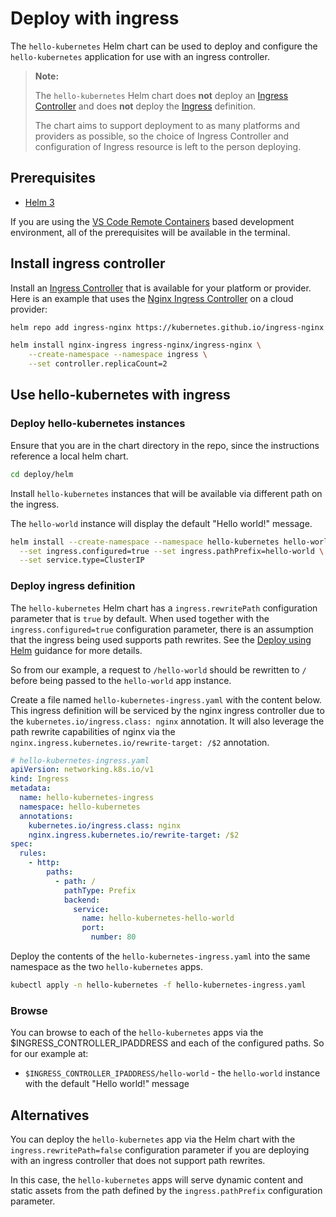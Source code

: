 # Deploy with ingress

The `hello-kubernetes` Helm chart can be used to deploy and configure the `hello-kubernetes` application for use with an ingress controller. 

> **Note:**
> 
> The `hello-kubernetes` Helm chart does **not** deploy an [Ingress Controller](https://kubernetes.io/docs/concepts/services-networking/ingress-controllers/) and does **not** deploy the [Ingress](https://kubernetes.io/docs/concepts/services-networking/ingress/) definition.
>
> The chart aims to support deployment to as many platforms and providers as possible, so the choice of Ingress Controller and configuration of Ingress resource is left to the person deploying.

## Prerequisites

- [Helm 3](https://v3.helm.sh/)

If you are using the [VS Code Remote Containers](https://marketplace.visualstudio.com/items?itemName=ms-vscode-remote.remote-containers) based development environment, all of the prerequisites will be available in the terminal.

## Install ingress controller

Install an [Ingress Controller](https://kubernetes.io/docs/concepts/services-networking/ingress-controllers/) that is available for your platform or provider. Here is an example that uses the [Nginx Ingress Controller](https://kubernetes.github.io/ingress-nginx/deploy/) on a cloud provider:

```bash
helm repo add ingress-nginx https://kubernetes.github.io/ingress-nginx

helm install nginx-ingress ingress-nginx/ingress-nginx \
    --create-namespace --namespace ingress \
    --set controller.replicaCount=2
```

## Use hello-kubernetes with ingress

### Deploy hello-kubernetes instances

Ensure that you are in the chart directory in the repo, since the instructions reference a local helm chart.

```bash
cd deploy/helm
```

Install `hello-kubernetes` instances that will be available via different path on the ingress. 

The `hello-world` instance will display the default "Hello world!" message.

```bash
helm install --create-namespace --namespace hello-kubernetes hello-world ./hello-kubernetes \
  --set ingress.configured=true --set ingress.pathPrefix=hello-world \
  --set service.type=ClusterIP
```

### Deploy ingress definition

The `hello-kubernetes` Helm chart has a `ingress.rewritePath` configuration parameter that is `true` by default. When used together with the `ingress.configured=true` configuration parameter, there is an assumption that the ingress being used supports path rewrites. See the [Deploy using Helm](deploy-using-helm.md) guidance for more details.

So from our example, a request to `/hello-world` should be rewritten to `/` before being passed to the `hello-world` app instance.

Create a file named `hello-kubernetes-ingress.yaml` with the content below. This ingress definition will be serviced by the nginx ingress controller due to the `kubernetes.io/ingress.class: nginx` annotation. It will also leverage the path rewrite capabilities of nginx via the `nginx.ingress.kubernetes.io/rewrite-target: /$2` annotation.

```yaml
# hello-kubernetes-ingress.yaml
apiVersion: networking.k8s.io/v1
kind: Ingress
metadata:
  name: hello-kubernetes-ingress
  namespace: hello-kubernetes
  annotations:
    kubernetes.io/ingress.class: nginx
    nginx.ingress.kubernetes.io/rewrite-target: /$2
spec:
  rules:
    - http:
        paths:
          - path: /
            pathType: Prefix
            backend:
              service:
                name: hello-kubernetes-hello-world
                port:
                  number: 80

```

Deploy the contents of the `hello-kubernetes-ingress.yaml` into the same namespace as the two `hello-kubernetes` apps.

```bash
kubectl apply -n hello-kubernetes -f hello-kubernetes-ingress.yaml
```

### Browse

You can browse to each of the `hello-kubernetes` apps via the $INGRESS_CONTROLLER_IPADDRESS and each of the configured paths. So for our example at:

- `$INGRESS_CONTROLLER_IPADDRESS/hello-world` - the `hello-world` instance with the default "Hello world!" message

## Alternatives

You can deploy the `hello-kubernetes` app via the Helm chart with the `ingress.rewritePath=false` configuration parameter if you are deploying with an ingress controller that does not support path rewrites.

In this case, the `hello-kubernetes` apps will serve dynamic content and static assets from the path defined by the `ingress.pathPrefix` configuration parameter.
